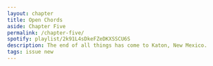 ```yaml
---
layout: chapter
title: Open Chords
aside: Chapter Five
permalink: /chapter-five/
spotify: playlist/2k91L4sDkeFZeDKXSSCU6S
description: The end of all things has come to Katon, New Mexico.
tags: issue new
---
```


<img data-src="{{site.baseurl}}/assets/chapter-six/cover-large.jpg" class="lazyload" />
<img data-src="{{site.baseurl}}/assets/chapter-six/p1.jpg" class="lazyload" />
<img data-src="{{site.baseurl}}/assets/chapter-six/p2.jpg" class="lazyload" />
<img data-src="{{site.baseurl}}/assets/chapter-six/p3.jpg" class="lazyload" />
<img data-src="{{site.baseurl}}/assets/chapter-six/p4.jpg" class="lazyload" />
<img data-src="{{site.baseurl}}/assets/chapter-six/p5.jpg" class="lazyload" />
<img data-src="{{site.baseurl}}/assets/chapter-six/p6.jpg" class="lazyload" />
<img data-src="{{site.baseurl}}/assets/chapter-six/p7.jpg" class="lazyload" />
<img data-src="{{site.baseurl}}/assets/chapter-six/p8.jpg" class="lazyload" />
<img data-src="{{site.baseurl}}/assets/chapter-six/p9.jpg" class="lazyload" />
<img data-src="{{site.baseurl}}/assets/chapter-six/p10.jpg" class="lazyload" />
<img data-src="{{site.baseurl}}/assets/chapter-six/p12.jpg" class="lazyload" />
<img data-src="{{site.baseurl}}/assets/chapter-six/p13.jpg" class="lazyload" />
<img data-src="{{site.baseurl}}/assets/chapter-six/p14.jpg" class="lazyload" />
<img data-src="{{site.baseurl}}/assets/chapter-six/p15.jpg" class="lazyload" />
<img data-src="{{site.baseurl}}/assets/chapter-six/p16.jpg" class="lazyload" />

<img data-src="{{site.baseurl}}/assets/chapter-six/p17.jpg" class="lazyload" />
<img data-src="{{site.baseurl}}/assets/chapter-six/p18.jpg" class="lazyload" />
<img data-src="{{site.baseurl}}/assets/chapter-six/p19.jpg" class="lazyload" />
<img data-src="{{site.baseurl}}/assets/chapter-six/p20.jpg" class="lazyload" />
<img data-src="{{site.baseurl}}/assets/chapter-six/p21.jpg" class="lazyload" />
<img data-src="{{site.baseurl}}/assets/chapter-six/p22.jpg" class="lazyload" />
<img data-src="{{site.baseurl}}/assets/chapter-six/p23.jpg" class="lazyload" />
<img data-src="{{site.baseurl}}/assets/chapter-six/p24.jpg" class="lazyload" />
